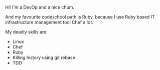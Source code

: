Hi! 
I'm a DevOp and a nice chum.

And my favourite codeschool path is Ruby, because I use Ruby based IT infrastructure management tool Chef a lot.

My deadly skills are:

* Linux
* Chef
* Ruby
* Killing history using git rebase
* TDD

